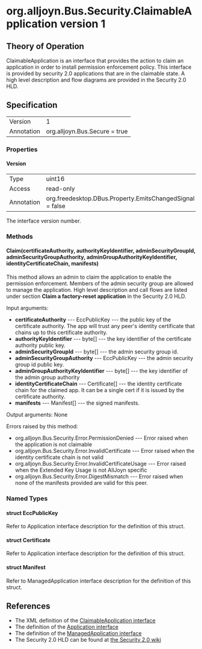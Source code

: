 # org.alljoyn.Bus.Security.ClaimableApplication version 1


## Theory of Operation

ClaimableApplication is an interface that provides the action to claim an
application in order to install permission enforcement policy. This interface
is provided by security 2.0 applications that are in the claimable state.  A
high level description and flow diagrams are provided in the Security 2.0 HLD.

## Specification

|                       |                                     |
|-----------------------|-------------------------------------|
| Version               | 1                                   |
| Annotation            | org.alljoyn.Bus.Secure = true       |

### Properties

#### Version

|            |                                                          |
|------------|----------------------------------------------------------|
| Type       | uint16                                                   |
| Access     | read-only                                                |
| Annotation | org.freedesktop.DBus.Property.EmitsChangedSignal = false |

The interface version number.

### Methods

#### Claim(certificateAuthority, authorityKeyIdentifier, adminSecurityGroupId, adminSecurityGroupAuthority, adminGroupAuthorityKeyIdentifier, identityCertificateChain, manifests)

This method allows an admin to claim the application to enable the permission
enforcement. Members of the admin security group are allowed
to manage the application. High level description and call flows are listed
under section **Claim a factory-reset application** in the Security 2.0 HLD.

Input arguments:

  * **certificateAuthority** --- EccPublicKey --- the public key of the
certificate authority. The app will trust any peer's identity certificate
that chains up to this certificate authority.
  * **authorityKeyIdentifier** --- byte[] --- the key identifier of the
certificate authority public key.
  * **adminSecurityGroupId** --- byte[] --- the admin security group id.
  * **adminSecurityGroupAuthority** --- EccPublicKey --- the admin security group id public key.
  * **adminGroupAuthorityKeyIdentifier** --- byte[] --- the key identifier of the admin group authority
  * **identityCertificateChain** --- Certificate[] --- the identity certificate
  chain for the claimed app.  It can be a single cert if it is issued by the
  certificate authority.
  * **manifests** --- Manifest[] --- the signed manifests.

Output arguments: None

Errors raised by this method:

  * org.alljoyn.Bus.Security.Error.PermissionDenied --- Error raised when the
  application is not claimable
  * org.alljoyn.Bus.Security.Error.InvalidCertificate --- Error raised when the
    identity certificate chain is not valid
  * org.alljoyn.Bus.Security.Error.InvalidCertificateUsage --- Error raised
    when the Extended Key Usage is not AllJoyn specific
  * org.alljoyn.Bus.Security.Error.DigestMismatch --- Error raised when none
    of the manifests provided are valid for this peer.

### Named Types

#### struct EccPublicKey

Refer to Application interface description for the definition of this struct.

#### struct Certificate

Refer to Application interface description for the definition of this struct.

#### struct Manifest

Refer to ManagedApplication interface description for the definition of this struct.

## References

  * The XML definition of the [ClaimableApplication interface](ClaimableApplication-v1.xml)
  * The definition of the [Application interface](Application-v1.md)
  * The definition of the [ManagedApplication interface](ManagedApplication-v1.md)
  * The Security 2.0 HLD can be found at [the Security 2.0 wiki](https://wiki.allseenalliance.org/core/security_enhancements)
